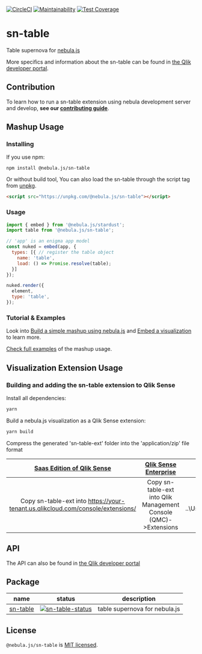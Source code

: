 [![CircleCI](https://circleci.com/gh/qlik-oss/sn-table.svg?style=shield)](https://circleci.com/gh/qlik-oss/sn-table)
[![Maintainability](https://api.codeclimate.com/v1/badges/cffe9ecd336c16de6dc2/maintainability)](https://codeclimate.com/github/qlik-oss/sn-table/maintainability)
[![Test Coverage](https://api.codeclimate.com/v1/badges/cffe9ecd336c16de6dc2/test_coverage)](https://codeclimate.com/github/qlik-oss/sn-table/test_coverage)

# sn-table

Table supernova for [nebula.js]

More specifics and information about the sn-table can be found in [the Qlik developer portal](https://qlik.dev/libraries-and-tools/visualizations/table).

## Contribution

To learn how to run a sn-table extension using nebula development server and develop, **see our [contributing guide](./.github/CONTRIBUTION.md)**.

## Mashup Usage

### Installing

If you use npm:

`npm install @nebula.js/sn-table`

Or without build tool, You can also load the sn-table through the script tag from [unpkg](https://unpkg.com/@nebula.js/sn-table).

```html
<script src="https://unpkg.com/@nebula.js/sn-table"></script>
```

### Usage

```js
import { embed } from '@nebula.js/stardust';
import table from '@nebula.js/sn-table';

// 'app' is an enigma app model
const nuked = embed(app, {
  types: [{ // register the table object
    name: 'table',
    load: () => Promise.resolve(table);
  }]
});

nuked.render({
  element,
  type: 'table',
});
```

### Tutorial & Examples

Look into [Build a simple mashup using nebula.js](https://qlik.dev/tutorials/build-a-simple-mashup-using-nebulajs) and [Embed a visualization](https://qlik.dev/libraries-and-tools/nebulajs/rendering) to learn more.

[Check full examples](./mashup-example) of the mashup usage.

## Visualization Extension Usage

### Building and adding the sn-table extension to Qlik Sense

Install all dependencies:

```sh
yarn
```

Build a nebula.js visualization as a Qlik Sense extension:

```sh
yarn build
```

Compress the generated 'sn-table-ext' folder into the 'application/zip' file format

|                          [Saas Edition of Qlik Sense]                           |                     [Qlik Sense Enterprise]                      |                            [Qlik Sense Desktop]                            |
| :-----------------------------------------------------------------------------: | :--------------------------------------------------------------: | :------------------------------------------------------------------------: |
| Copy sn-table-ext into https://your-tenant.us.qlikcloud.com/console/extensions/ | Copy sn-table-ext into Qlik Management Console (QMC)->Extensions | Copy sn-table-ext into ..\Users\<UserName>\Documents\Qlik\Sense\Extensions |

## API

The API can also be found in [the Qlik developer portal](https://qlik.dev/apis/javascript/nebula-table)

## Package

| name       | status                             | description                   |
| ---------- | ---------------------------------- | ----------------------------- |
| [sn-table] | [![sn-table-status]][sn-table-npm] | table supernova for nebula.js |

## License

`@nebula.js/sn-table` is [MIT licensed](./LICENSE).

[nebula.js]: https://qlik.dev/libraries-and-tools/nebulajs
[sn-table]: https://github.com/qlik-oss/sn-table
[sn-table-status]: https://img.shields.io/npm/v/@nebula.js/sn-table.svg
[sn-table-npm]: https://www.npmjs.com/package/@nebula.js/sn-table
[saas edition of qlik sense]: https://help.qlik.com/en-US/cloud-services/Subsystems/Hub/Content/Sense_Hub/Admin/mc-extensions.htm
[qlik sense enterprise]: https://help.qlik.com/en-US/sense-developer/May2021/Subsystems/Extensions/Content/Sense_Extensions/Howtos/deploy-extensions.htm
[qlik sense desktop]: https://help.qlik.com/en-US/sense-developer/May2021/Subsystems/Extensions/Content/Sense_Extensions/Howtos/deploy-extensions.htm

